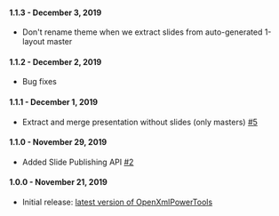 #### 1.1.3 - December 3, 2019
- Don't rename theme when we extract slides from auto-generated 1-layout master

#### 1.1.2 - December 2, 2019
- Bug fixes

#### 1.1.1 - December 1, 2019
- Extract and merge presentation without slides (only masters) [#5](https://github.com/sergey-tihon/Clippit/pull/5)

#### 1.1.0 - November 29, 2019
- Added Slide Publishing API [#2](https://github.com/sergey-tihon/Clippit/pull/2)

#### 1.0.0 - November 21, 2019
- Initial release: [latest version of OpenXmlPowerTools](https://github.com/EricWhiteDev/Open-Xml-PowerTools/tree/6e56a5f5cf662f3bd3da87945a5d3ed2329964ff)